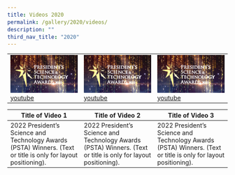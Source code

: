 ```yaml
---
title: Videos 2020
permalink: /gallery/2020/videos/
description: ""
third_nav_title: "2020"
---
```

|   |   |   |
| -------- | -------- | -------- |
| ![](/images/Video%20Thumbnails/thumbnail-v1.png) [youtube](https://youtu.be/-0859hfYcvA)    | ![](/images/Video%20Thumbnails/thumbnail-v1.png)  [youtube](https://youtu.be/-0859hfYcvA)     | ![](/images/Video%20Thumbnails/thumbnail-v1.png)  [youtube](https://youtu.be/-0859hfYcvA)    |


| Title of Video 1 | Title of Video 2 | Title of Video 3 |
| -------- | -------- | -------- |
| 2022 President’s Science and Technology Awards (PSTA) Winners. (Text or title is only for layout positioning).     | 2022 President’s Science and Technology Awards (PSTA) Winners. (Text or title is only for layout positioning).     | 2022 President’s Science and Technology Awards (PSTA) Winners. (Text or title is only for layout positioning).     |